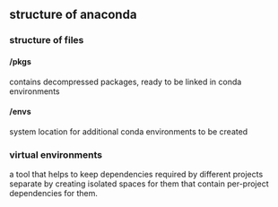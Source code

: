 ## structure of anaconda

### structure of files

#### /pkgs

contains decompressed packages, ready to be linked in conda environments

#### /envs

system location for additional conda environments to be created

### virtual environments

a tool that helps to keep dependencies required by different projects separate by creating isolated spaces for them that contain per-project dependencies for them.
